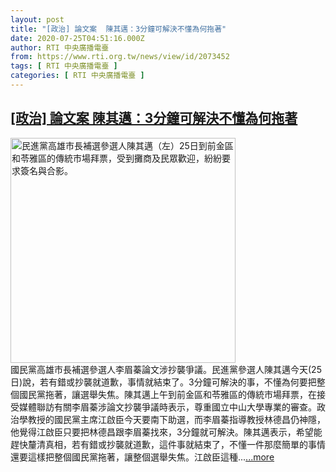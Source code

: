 ```yaml
---
layout: post
title: "[政治] 論文案  陳其邁：3分鐘可解決不懂為何拖著"
date: 2020-07-25T04:51:16.000Z
author: RTI 中央廣播電臺
from: https://www.rti.org.tw/news/view/id/2073452
tags: [ RTI 中央廣播電臺 ]
categories: [ RTI 中央廣播電臺 ]
---
```

<!--1595652676000-->
[[政治] 論文案  陳其邁：3分鐘可解決不懂為何拖著](https://www.rti.org.tw/news/view/id/2073452)
------

<div>
<img src="https://static.rti.org.tw/assets/thumbnails/2020/07/25/20200725000017M.jpg" width="360" alt="民進黨高雄市長補選參選人陳其邁（左）25日到前金區和苓雅區的傳統市場拜票，受到攤商及民眾歡迎，紛紛要求簽名與合影。" title="民進黨高雄市長補選參選人陳其邁（左）25日到前金區和苓雅區的傳統市場拜票，受到攤商及民眾歡迎，紛紛要求簽名與合影。"><br>國民黨高雄市長補選參選人李眉蓁論文涉抄襲爭議。民進黨參選人陳其邁今天(25日)說，若有錯或抄襲就道歉，事情就結束了。3分鐘可解決的事，不懂為何要把整個國民黨拖著，讓選舉失焦。陳其邁上午到前金區和苓雅區的傳統市場拜票，在接受媒體聯訪有關李眉蓁涉論文抄襲爭議時表示，尊重國立中山大學專業的審查。政治學教授的國民黨主席江啟臣今天要南下助選，而李眉蓁指導教授林德昌仍神隱，他覺得江啟臣只要把林德昌跟李眉蓁找來，3分鐘就可解決。陳其邁表示，希望能趕快釐清真相，若有錯或抄襲就道歉，這件事就結束了，不懂一件那麼簡單的事情還要這樣把整個國民黨拖著，讓整個選舉失焦。江啟臣這種...<a target="_blank" href="https://www.rti.org.tw/news/view/id/2073452">...more</a>
</div>
